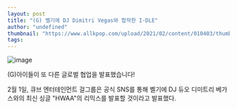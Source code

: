 ```yaml
---
layout: post
title: "(G) 벨기에 DJ Dimitri Vegas와 합작한 I-DLE"
author: "undefined"
thumbnail: "https://www.allkpop.com/upload/2021/02/content/010403/thumb/1612170209-gidle-collage-2.jpg"
tags: 
---
```



![image](https://www.allkpop.com/upload/2021/02/content/010403/1612170209-gidle-collage-2.jpg)

(G)아이들이 또 다른 글로벌 협업을 발표했습니다!

2월 1일, 큐브 엔터테인먼트 걸그룹은 공식 SNS를 통해 벨기에 DJ 듀오 디미트리 베가스와의 최신 싱글 "HWAA"의 리믹스를 발표할 것이라고 발표했다.